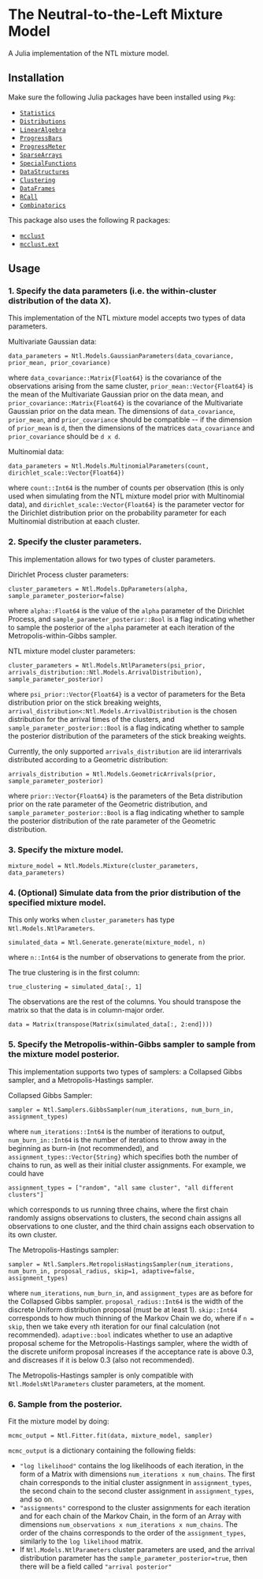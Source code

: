 # The Neutral-to-the-Left Mixture Model
A Julia implementation of the NTL mixture model.

## Installation
Make sure the following Julia packages have been installed using `Pkg`:
- [`Statistics`](https://docs.julialang.org/en/v1/stdlib/Statistics/)
- [`Distributions`](https://juliastats.org/Distributions.jl/stable/)
- [`LinearAlgebra`](https://docs.julialang.org/en/v1/stdlib/LinearAlgebra/)
- [`ProgressBars`](https://github.com/cloud-oak/ProgressBars.jl)
- [`ProgressMeter`](https://github.com/timholy/ProgressMeter.jl)
- [`SparseArrays`](https://docs.julialang.org/en/v1/stdlib/SparseArrays/)
- [`SpecialFunctions`](https://specialfunctions.juliamath.org/stable/)
- [`DataStructures`](https://juliacollections.github.io/DataStructures.jl/latest/)
- [`Clustering`](https://juliastats.org/Clustering.jl/stable/)
- [`DataFrames`](https://dataframes.juliadata.org/stable/)
- [`RCall`](https://juliainterop.github.io/RCall.jl/stable/)
- [`Combinatorics`](https://github.com/JuliaMath/Combinatorics.jl)

This package also uses the following R packages:
- [`mcclust`](https://cran.r-project.org/web/packages/mcclust/index.html)
- [`mcclust.ext`](https://github.com/sarawade/mcclust.ext)

## Usage

### 1. Specify the data parameters (i.e. the within-cluster distribution of the data X).

This implementation of the NTL mixture model accepts two types of data parameters.

Multivariate Gaussian data:
```
data_parameters = Ntl.Models.GaussianParameters(data_covariance, prior_mean, prior_covariance)
```
where `data_covariance::Matrix{Float64}` is the covariance of the observations arising from the same cluster, `prior_mean::Vector{Float64}` is the mean of the Multivariate Gaussian prior on the data mean, and `prior_covariance::Matrix{Float64}` is the covariance of the Multivariate Gaussian prior on the data mean.
The dimensions of `data_covariance`, `prior_mean`, and `prior_covariance` should be compatible -- if the dimension of `prior_mean` is `d`, then the dimensions of the matrices `data_covariance` and `prior_covariance` should be `d x d`.

Multinomial data:
```
data_parameters = Ntl.Models.MultinomialParameters(count, dirichlet_scale::Vector{Float64})
```
where `count::Int64` is the number of counts per observation (this is only used when simulating from the NTL mixture model prior with Multinomial data), and `dirichlet_scale::Vector{Float64}` is the parameter vector for the Dirichlet distribution prior on the probability parameter for each Multinomial distribution at eaach cluster.

### 2. Specify the cluster parameters.

This implementation allows for two types of cluster parameters.

Dirichlet Process cluster parameters:
```
cluster_parameters = Ntl.Models.DpParameters(alpha, sample_parameter_posterior=false)
```
where `alpha::Float64` is the value of the `alpha` parameter of the Dirichlet Process, and `sample_parameter_posterior::Bool` is a flag indicating whether to sample the posterior of the `alpha` parameter at each iteration of the Metropolis-within-Gibbs sampler.

NTL mixture model cluster parameters:
```
cluster_parameters = Ntl.Models.NtlParameters(psi_prior, arrivals_distribution::Ntl.Models.ArrivalDistribution), sample_parameter_posterior)
```
where `psi_prior::Vector{Float64}` is a vector of parameters for the Beta distribution prior on the stick breaking weights, `arrival_distribution<:Ntl.Models.ArrivalDistribution` is the chosen distribution for the arrival times of the clusters, and `sample_parameter_posterior::Bool` is a flag indicating whether to sample the posterior distribution of the parameters of the stick breaking weights.

Currently, the only supported `arrivals_distribution` are iid interarrivals distributed according to a Geometric distribution:
```
arrivals_distribution = Ntl.Models.GeometricArrivals(prior, sample_parameter_posterior)
```
where `prior::Vector{Float64}` is the parameters of the Beta distribution prior on the rate parameter of the Geometric distribution, and `sample_parameter_posterior::Bool` is a flag indicating whether to sample the posterior distribution of the rate parameter of the Geometric distribution.

### 3. Specify the mixture model.
```
mixture_model = Ntl.Models.Mixture(cluster_parameters, data_parameters)
```

### 4. (Optional) Simulate data from the prior distribution of the specified mixture model.

This only works when `cluster_parameters` has type `Ntl.Models.NtlParameters`.

```
simulated_data = Ntl.Generate.generate(mixture_model, n)
```
where `n::Int64` is the number of observations to generate from the prior.

The true clustering is in the first column:
```
true_clustering = simulated_data[:, 1]
```
The observations are the rest of the columns. You should transpose the matrix so that the data is in column-major order.
```
data = Matrix(transpose(Matrix(simulated_data[:, 2:end])))
```

### 5. Specify the Metropolis-within-Gibbs sampler to sample from the mixture model posterior.

This implementation supports two types of samplers: a Collapsed Gibbs sampler, and a Metropolis-Hastings sampler.

Collapsed Gibbs Sampler:
```
sampler = Ntl.Samplers.GibbsSampler(num_iterations, num_burn_in, assignment_types)
```
where `num_iterations::Int64` is the number of iterations to output, `num_burn_in::Int64` is the number of iterations to throw away in the beginning as burn-in (not recommended), and `assignment_types::Vector{String}` which specifies both the number of chains to run, as well as their initial cluster assignments.
For example, we could have
```
assignment_types = ["random", "all same cluster", "all different clusters"]
```
which corresponds to us running three chains, where the first chain randomly assigns observations to clusters, the second chain assigns all observations to one cluster, and the third chain assigns each observation to its own cluster.

The Metropolis-Hastings sampler:
```
sampler = Ntl.Samplers.MetropolisHastingsSampler(num_iterations, num_burn_in, proposal_radius, skip=1, adaptive=false, assignment_types)
```
where `num_iterations`, `num_burn_in`, and `assignment_types` are as before for the Collapsed Gibbs sampler.
`proposal_radius::Int64` is the width of the discrete Uniform distribution proposal (must be at least 1).
`skip::Int64` corresponds to how much thinning of the Markov Chain we do, where if `n = skip`, then we take every `n`th iteration for our final calculation (not recommended).
`adaptive::bool` indicates whether to use an adaptive proposal scheme for the Metropolis-Hastings sampler, where the width of the discrete uniform proposal increases if the acceptance rate is above 0.3, and discreases if it is below 0.3 (also not recommended).

The Metropolis-Hastings sampler is only compatible with `Ntl.ModelsNtlParameters` cluster parameters, at the moment.

### 6. Sample from the posterior.
Fit the mixture model by doing:
```
mcmc_output = Ntl.Fitter.fit(data, mixture_model, sampler)
```
`mcmc_output` is a dictionary containing the following fields:
- `"log likelihood"` contains the log likelihoods of each iteration, in the form of a Matrix with dimensions `num_iterations x num_chains`. The first chain corresponds to the initial cluster assignment in `assignment_types`, the second chain to the second cluster assignment in `assignment_types`, and so on.
- `"assignments"` correspond to the cluster assignments for each iteration and for each chain of the Markov Chain, in the form of an Array with dimensions `num_observations x num_iterations x num_chains`. The order of the chains corresponds to the order of the `assignment_types`, similarly to the `log likelihood` matrix.
- If `Ntl.Models.NtlParameters` cluster parameters are used, and the arrival distribution parameter has the `sample_parameter_posterior=true`, then there will be a field called `"arrival posterior"` 

